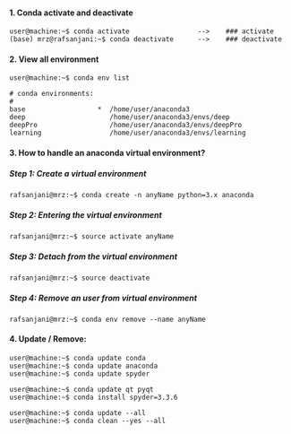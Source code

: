 #### 1. Conda activate and deactivate

```console
user@machine:~$ conda activate                 -->    ### activate
(base) mrz@rafsanjani:~$ conda deactivate      -->    ### deactivate
```

#### 2. View all environment
```console
user@machine:~$ conda env list

# conda environments:
#
base                  *  /home/user/anaconda3
deep                     /home/user/anaconda3/envs/deep
deepPro                  /home/user/anaconda3/envs/deepPro
learning                 /home/user/anaconda3/envs/learning
```

#### 3. How to handle an anaconda virtual environment?

##### Step 1: Create a virtual environment ####
```console
rafsanjani@mrz:~$ conda create -n anyName python=3.x anaconda
```

##### Step 2: Entering the virtual environment ####
```console
rafsanjani@mrz:~$ source activate anyName
```

##### Step 3: Detach from the virtual environment ####
```console
rafsanjani@mrz:~$ source deactivate
```

##### Step 4: Remove an user from virtual environment ####
```console
rafsanjani@mrz:~$ conda env remove --name anyName
```

#### 4. Update / Remove:
```console
user@machine:~$ conda update conda
user@machine:~$ conda update anaconda
user@machine:~$ conda update spyder

user@machine:~$ conda update qt pyqt
user@machine:~$ conda install spyder=3.3.6

user@machine:~$ conda update --all
user@machine:~$ conda clean --yes --all
```
